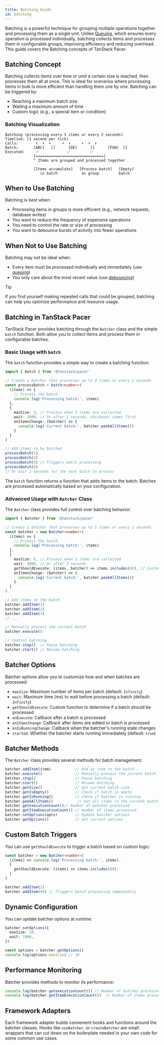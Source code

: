 ```yaml
---
title: Batching Guide
id: batching
---
```


Batching is a powerful technique for grouping multiple operations together and processing them as a single unit. Unlike [Queuing](../queuing.md), which ensures every operation is processed individually, batching collects items and processes them in configurable groups, improving efficiency and reducing overhead. This guide covers the Batching concepts of TanStack Pacer.

## Batching Concept

Batching collects items over time or until a certain size is reached, then processes them all at once. This is ideal for scenarios where processing items in bulk is more efficient than handling them one by one. Batching can be triggered by:
- Reaching a maximum batch size
- Waiting a maximum amount of time
- Custom logic (e.g., a special item or condition)

### Batching Visualization

```text
Batching (processing every 3 items or every 2 seconds)
Timeline: [1 second per tick]
Calls:        ⬇️  ⬇️  ⬇️     ⬇️  ⬇️     ⬇️  ⬇️  ⬇️
Batch:       [ABC]   []      [DE]      []      [FGH]  []
Executed:     ✅             ✅         ✅
             [===============================]
             ^ Items are grouped and processed together

             [Items accumulate]   [Process batch]   [Empty]
                in batch           as group         batch
```

## When to Use Batching

Batching is best when:
- Processing items in groups is more efficient (e.g., network requests, database writes)
- You want to reduce the frequency of expensive operations
- You need to control the rate or size of processing
- You want to debounce bursts of activity into fewer operations

## When Not to Use Batching

Batching may not be ideal when:
- Every item must be processed individually and immediately (use [queuing](../queuing.md))
- You only care about the most recent value (use [debouncing](../debouncing.md))

> [!TIP]
> If you find yourself making repeated calls that could be grouped, batching can help you optimize performance and resource usage.

## Batching in TanStack Pacer

TanStack Pacer provides batching through the `Batcher` class and the simple `batch` function. Both allow you to collect items and process them in configurable batches.

### Basic Usage with `batch`

The `batch` function provides a simple way to create a batching function:

```ts
import { batch } from '@tanstack/pacer'

// Create a batcher that processes up to 3 items or every 2 seconds
const processBatch = batch<number>(
  (items) => {
    // Process the batch
    console.log('Processing batch:', items)
  },
  {
    maxSize: 3, // Process when 3 items are collected
    wait: 2000, // Or after 2 seconds, whichever comes first
    onItemsChange: (batcher) => {
      console.log('Current batch:', batcher.peekAllItems())
    }
  }
)

// Add items to be batched
processBatch(1)
processBatch(2)
processBatch(3) // Triggers batch processing
processBatch(4)
// Or wait 2 seconds for the next batch to process
```

The `batch` function returns a function that adds items to the batch. Batches are processed automatically based on your configuration.

### Advanced Usage with `Batcher` Class

The `Batcher` class provides full control over batching behavior:

```ts
import { Batcher } from '@tanstack/pacer'

// Create a batcher that processes up to 5 items or every 3 seconds
const batcher = new Batcher<number>(
  (items) => {
    // Process the batch
    console.log('Processing batch:', items)
  },
  {
    maxSize: 5, // Process when 5 items are collected
    wait: 3000, // Or after 3 seconds
    getShouldExecute: (items, batcher) => items.includes(42), // Custom trigger
    onItemsChange: (batcher) => {
      console.log('Current batch:', batcher.peekAllItems())
    }
  }
)

// Add items to the batch
batcher.addItem(1)
batcher.addItem(2)
batcher.addItem(3)
// ...

// Manually process the current batch
batcher.execute()

// Control batching
batcher.stop()  // Pause batching
batcher.start() // Resume batching
```

## Batcher Options

Batcher options allow you to customize how and when batches are processed:

- `maxSize`: Maximum number of items per batch (default: `Infinity`)
- `wait`: Maximum time (ms) to wait before processing a batch (default: `Infinity`)
- `getShouldExecute`: Custom function to determine if a batch should be processed
- `onExecute`: Callback after a batch is processed
- `onItemsChange`: Callback after items are added or batch is processed
- `onIsRunningChange`: Callback when the batcher's running state changes
- `started`: Whether the batcher starts running immediately (default: `true`)

## Batcher Methods

The `Batcher` class provides several methods for batch management:

```ts
batcher.addItem(item)           // Add an item to the batch
batcher.execute()               // Manually process the current batch
batcher.stop()                  // Pause batching
batcher.start()                 // Resume batching
batcher.getSize()               // Get current batch size
batcher.getIsEmpty()            // Check if batch is empty
batcher.getIsRunning()          // Check if batcher is running
batcher.peekAllItems()           // Get all items in the current batch
batcher.getexecutionCount()// Number of batches processed
batcher.getItemExecutionCount() // Number of items processed
batcher.setOptions(opts)        // Update batcher options
batcher.getOptions()            // Get current options
```

## Custom Batch Triggers

You can use `getShouldExecute` to trigger a batch based on custom logic:

```ts
const batcher = new Batcher<number>(
  (items) => console.log('Processing batch:', items),
  {
    getShouldExecute: (items) => items.includes(99),
  }
)

batcher.addItem(1)
batcher.addItem(99) // Triggers batch processing immediately
```

## Dynamic Configuration

You can update batcher options at runtime:

```ts
batcher.setOptions({
  maxSize: 10,
  wait: 1000,
})

const options = batcher.getOptions()
console.log(options.maxSize) // 10
```

## Performance Monitoring

Batcher provides methods to monitor its performance:

```ts
console.log(batcher.getexecutionCount()) // Number of batches processed
console.log(batcher.getItemExecutionCount())  // Number of items processed
```

## Framework Adapters

Each framework adapter builds convenient hooks and functions around the batcher classes. Hooks like `useBatcher`, or `createBatcher` are small wrappers that can cut down on the boilerplate needed in your own code for some common use cases.